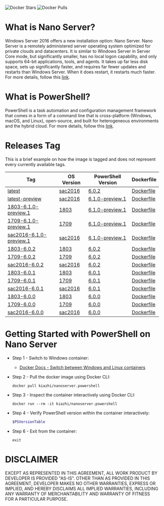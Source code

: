 <!-- Docker Hub Stars and Pulls Counter -->
![Docker Stars](https://img.shields.io/docker/stars/kiazhi/nanoserver.powershell.svg) ![Docker Pulls](https://img.shields.io/docker/pulls/kiazhi/nanoserver.powershell.svg)
<!-- Docker Hub Stars and Pulls Counter -->

# What is Nano Server?

Windows Server 2016 offers a new installation option: Nano Server. Nano Server is a remotely administered server operating system optimized for private clouds and datacenters. It is similar to Windows Server in Server Core mode, but significantly smaller, has no local logon capability, and only supports 64-bit applications, tools, and agents. It takes up far less disk space, sets up significantly faster, and requires far fewer updates and restarts than Windows Server. When it does restart, it restarts much faster. For more details, follow this [link](https://docs.microsoft.com/en-us/windows-server/get-started/getting-started-with-nano-server).

# What is PowerShell?

PowerShell is a task automation and configuration management framework that comes in a form of a command line that is cross-platform (Windows, macOS, and Linux), open-source, and built for heterogeneous environments and the hybrid cloud. For more details, follow this [link](https://github.com/PowerShell/Powershell).

# Releases Tag

This is a brief example on how the image is tagged and does not represent every currently available tags.

| Tag | OS Version | PowerShell Version | Dockerfile |
| -- | -- | -- | -- |
| [latest](https://hub.docker.com/r/kiazhi/nanoserver.powershell/tags/) | [sac2016](https://hub.docker.com/r/microsoft/nanoserver/) | [6.0.2](https://download.rethinkdb.com/windows/) | [Dockerfile](https://github.com/kiazhi/Windows-Containers/tree/master/dockerfiles/nanoserver/powershell/sac2016-6.0.2/Dockerfile) |
| [latest-preview](https://hub.docker.com/r/kiazhi/nanoserver.powershell/tags/) | [sac2016](https://hub.docker.com/r/microsoft/nanoserver/) | [6.1.0-preview.1](https://github.com/PowerShell/PowerShell/releases/tag/v6.1.0-preview.1) | [Dockerfile](https://github.com/kiazhi/Windows-Containers/tree/master/dockerfiles/nanoserver/powershell/sac2016-6.1.0-preview.1/Dockerfile) |
| [1803-6.1.0-preview.1](https://hub.docker.com/r/kiazhi/nanoserver.powershell/tags/) | [1803](https://hub.docker.com/r/microsoft/nanoserver/) | [6.1.0-preview.1](https://github.com/PowerShell/PowerShell/releases/tag/v6.1.0-preview.1) | [Dockerfile](https://github.com/kiazhi/Windows-Containers/tree/master/dockerfiles/nanoserver/powershell/1803-6.1.0-preview.1/Dockerfile) |
| [1709-6.1.0-preview.1](https://hub.docker.com/r/kiazhi/nanoserver.powershell/tags/) | [1709](https://hub.docker.com/r/microsoft/nanoserver/) | [6.1.0-preview.1](https://github.com/PowerShell/PowerShell/releases/tag/v6.1.0-preview.1) | [Dockerfile](https://github.com/kiazhi/Windows-Containers/tree/master/dockerfiles/nanoserver/powershell/1709-6.1.0-preview.1/Dockerfile) |
| [sac2016-6.1.0-preview.1](https://hub.docker.com/r/kiazhi/nanoserver.powershell/tags/) | [sac2016](https://hub.docker.com/r/microsoft/nanoserver/) | [6.1.0-preview.1](https://github.com/PowerShell/PowerShell/releases/tag/v6.1.0-preview.1) | [Dockerfile](https://github.com/kiazhi/Windows-Containers/tree/master/dockerfiles/nanoserver/powershell/sac2016-6.1.0-preview.1/Dockerfile) |
| [1803-6.0.2](https://hub.docker.com/r/kiazhi/nanoserver.powershell/tags/) | [1803](https://hub.docker.com/r/microsoft/nanoserver/) | [6.0.2](https://github.com/PowerShell/PowerShell/releases/tag/v6.0.2) | [Dockerfile](https://github.com/kiazhi/Windows-Containers/tree/master/dockerfiles/nanoserver/powershell/1803-6.0.2/Dockerfile) |
| [1709-6.0.2](https://hub.docker.com/r/kiazhi/nanoserver.powershell/tags/) | [1709](https://hub.docker.com/r/microsoft/nanoserver/) | [6.0.2](https://github.com/PowerShell/PowerShell/releases/tag/v6.0.2) | [Dockerfile](https://github.com/kiazhi/Windows-Containers/tree/master/dockerfiles/nanoserver/powershell/1709-6.0.2/Dockerfile) |
| [sac2016-6.0.2](https://hub.docker.com/r/kiazhi/nanoserver.powershell/tags/) | [sac2016](https://hub.docker.com/r/microsoft/nanoserver/) | [6.0.2](https://github.com/PowerShell/PowerShell/releases/tag/v6.0.2) | [Dockerfile](https://github.com/kiazhi/Windows-Containers/tree/master/dockerfiles/nanoserver/powershell/sac2016-6.0.2/Dockerfile) |
| [1803-6.0.1](https://hub.docker.com/r/kiazhi/nanoserver.powershell/tags/) | [1803](https://hub.docker.com/r/microsoft/nanoserver/) | [6.0.1](https://github.com/PowerShell/PowerShell/releases/tag/v6.0.1) | [Dockerfile](https://github.com/kiazhi/Windows-Containers/tree/master/dockerfiles/nanoserver/powershell/1803-6.0.1/Dockerfile) |
| [1709-6.0.1](https://hub.docker.com/r/kiazhi/nanoserver.powershell/tags/) | [1709](https://hub.docker.com/r/microsoft/nanoserver/) | [6.0.1](https://github.com/PowerShell/PowerShell/releases/tag/v6.0.1) | [Dockerfile](https://github.com/kiazhi/Windows-Containers/tree/master/dockerfiles/nanoserver/powershell/1709-6.0.1/Dockerfile) |
| [sac2016-6.0.1](https://hub.docker.com/r/kiazhi/nanoserver.powershell/tags/) | [sac2016](https://hub.docker.com/r/microsoft/nanoserver/) | [6.0.1](https://github.com/PowerShell/PowerShell/releases/tag/v6.0.1) | [Dockerfile](https://github.com/kiazhi/Windows-Containers/tree/master/dockerfiles/nanoserver/powershell/sac2016-6.0.1/Dockerfile) |
| [1803-6.0.0](https://hub.docker.com/r/kiazhi/nanoserver.powershell/tags/) | [1803](https://hub.docker.com/r/microsoft/nanoserver/) | [6.0.0](https://github.com/PowerShell/PowerShell/releases/tag/v6.0.0) | [Dockerfile](https://github.com/kiazhi/Windows-Containers/tree/master/dockerfiles/nanoserver/powershell/1803-6.0.0/Dockerfile) |
| [1709-6.0.0](https://hub.docker.com/r/kiazhi/nanoserver.powershell/tags/) | [1709](https://hub.docker.com/r/microsoft/nanoserver/) | [6.0.0](https://github.com/PowerShell/PowerShell/releases/tag/v6.0.0) | [Dockerfile](https://github.com/kiazhi/Windows-Containers/tree/master/dockerfiles/nanoserver/powershell/1709-6.0.0/Dockerfile) |
| [sac2016-6.0.0](https://hub.docker.com/r/kiazhi/nanoserver.powershell/tags/) | [sac2016](https://hub.docker.com/r/microsoft/nanoserver/) | [6.0.0](https://github.com/PowerShell/PowerShell/releases/tag/v6.0.0) | [Dockerfile](https://github.com/kiazhi/Windows-Containers/tree/master/dockerfiles/nanoserver/powershell/sac2016-6.0.0/Dockerfile) |


# Getting Started with PowerShell on Nano Server

- Step 1 - Switch to Windows container:
    - [Docker Docs - Switch between Windows and Linux containers](https://docs.docker.com/docker-for-windows/#switch-between-windows-and-linux-containers)


- Step 2 - Pull the docker image using Docker CLI:

    ```shell
    docker pull kiazhi/nanoserver.powershell
    ```


- Step 3 - Inspect the container interactively using Docker CLI:

    ```shell
    docker run --rm -it kiazhi/nanoserver.powershell
    ```


- Step 4 - Verify PowerShell version within the container interactively:

    ```powershell
    $PSVersionTable
    ```


- Step 6 - Exit from the container:

    ```shell
    exit
    ```


# DISCLAIMER

EXCEPT AS REPRESENTED IN THIS AGREEMENT, ALL WORK PRODUCT BY DEVELOPER IS PROVIDED "AS-IS". OTHER THAN AS PROVIDED IN THIS AGREEMENT, DEVELOPER MAKES NO OTHER WARRANTIES, EXPRESS OR IMPLIED, AND HEREBY DISCLAIMS ALL IMPLIED WARRANTIES, INCLUDING ANY WARRANTY OF MERCHANTABILITY AND WARRANTY OF FITNESS FOR A PARTICULAR PURPOSE.

